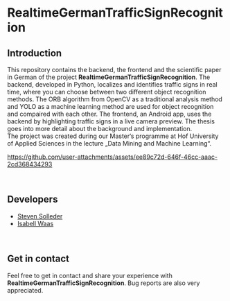 # RealtimeGermanTrafficSignRecognition

## Introduction
This repository contains the backend, the frontend and the scientific paper in German of the project **RealtimeGermanTrafficSignRecognition**. The backend, developed in Python, localizes and identifies traffic signs in real time, where you can choose between two different object recognition methods. The ORB algorithm from OpenCV as a traditional analysis method and YOLO as a machine learning method are used for object recognition and compaired with each other. The frontend, an Android app, uses the backend by highlighting traffic signs in a live camera preview. The thesis goes into more detail about the background and implementation.
<br>
The project was created during our Master‘s programme at Hof University of Applied Sciences in the lecture „Data Mining and Machine Learning“.
<br>

https://github.com/user-attachments/assets/ee89c72d-646f-46cc-aaac-2cd368434293

<br>

## Developers
- [Steven Solleder](https://github.com/stevensolleder)
- [Isabell Waas](https://github.com/isabellwaas)
<br>

## Get in contact
Feel free to get in contact and share your experience with **RealtimeGermanTrafficSignRecognition**. Bug reports are also very appreciated.
